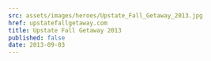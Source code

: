 ```yaml
---
src: assets/images/heroes/Upstate_Fall_Getaway_2013.jpg
href: upstatefallgetaway.com
title: Upstate Fall Getaway 2013
published: false
date: 2013-09-03
---
```

